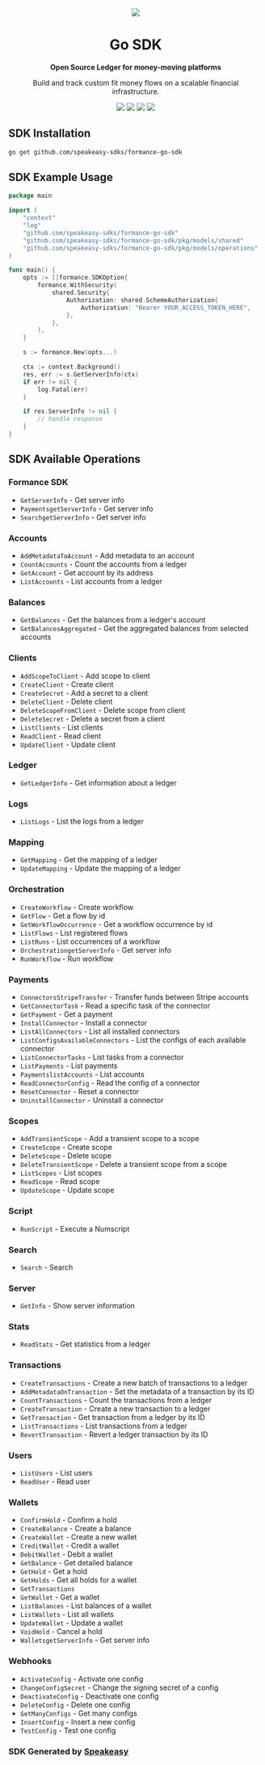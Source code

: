 <div align="center">
    <picture>
        <source srcset="https://user-images.githubusercontent.com/6267663/221572723-e77f55a3-5d19-4a13-94f8-e7b0b340d71e.svg" media="(prefers-color-scheme: dark)">
        <img src="https://user-images.githubusercontent.com/6267663/221572726-6982541c-d1cf-4d9f-9bbf-cd774a2713e6.svg">
    </picture>
   <h1>Go SDK</h1>
   <p><strong>Open Source Ledger for money-moving platforms</strong></p>
   <p>Build and track custom fit money flows on a scalable financial infrastructure.</p>
   <a href="https://docs.formance.com/api/stack/v1.0#section/Introduction"><img src="https://img.shields.io/static/v1?label=Docs&message=Docs&color=000&style=for-the-badge" /></a>
   <a href="https://github.com/speakeasy-sdks/formance-go-sdk/actions"><img src="https://img.shields.io/github/actions/workflow/status/speakeasy-sdks/formance-go-sdk/speakeasy_sdk_generation.yml?style=for-the-badge" /></a>
  <a href="https://join.slack.com/t/formance-community/shared_invite/zt-1of48xmgy-Jc6RH8gzcWf5D0qD2HBPQA"><img src="https://img.shields.io/static/v1?label=Slack&message=Join&color=7289da&style=for-the-badge" /></a>
  <a href="https://opensource.org/licenses/MIT"><img src="https://img.shields.io/badge/License-MIT-blue.svg?style=for-the-badge" /></a>
</div>

<!-- Start SDK Installation -->
## SDK Installation

```bash
go get github.com/speakeasy-sdks/formance-go-sdk
```
<!-- End SDK Installation -->

## SDK Example Usage
<!-- Start SDK Example Usage -->
```go
package main

import (
    "context"
    "log"
    "github.com/speakeasy-sdks/formance-go-sdk"
    "github.com/speakeasy-sdks/formance-go-sdk/pkg/models/shared"
    "github.com/speakeasy-sdks/formance-go-sdk/pkg/models/operations"
)

func main() {
    opts := []formance.SDKOption{
        formance.WithSecurity(
            shared.Security{
                Authorization: shared.SchemeAuthorization{
                    Authorization: "Bearer YOUR_ACCESS_TOKEN_HERE",
                },
            },
        ),
    }

    s := formance.New(opts...)

    ctx := context.Background()
    res, err := s.GetServerInfo(ctx)
    if err != nil {
        log.Fatal(err)
    }

    if res.ServerInfo != nil {
        // handle response
    }
}
```
<!-- End SDK Example Usage -->

<!-- Start SDK Available Operations -->
## SDK Available Operations

### Formance SDK

* `GetServerInfo` - Get server info
* `PaymentsgetServerInfo` - Get server info
* `SearchgetServerInfo` - Get server info

### Accounts

* `AddMetadataToAccount` - Add metadata to an account
* `CountAccounts` - Count the accounts from a ledger
* `GetAccount` - Get account by its address
* `ListAccounts` - List accounts from a ledger

### Balances

* `GetBalances` - Get the balances from a ledger's account
* `GetBalancesAggregated` - Get the aggregated balances from selected accounts

### Clients

* `AddScopeToClient` - Add scope to client
* `CreateClient` - Create client
* `CreateSecret` - Add a secret to a client
* `DeleteClient` - Delete client
* `DeleteScopeFromClient` - Delete scope from client
* `DeleteSecret` - Delete a secret from a client
* `ListClients` - List clients
* `ReadClient` - Read client
* `UpdateClient` - Update client

### Ledger

* `GetLedgerInfo` - Get information about a ledger

### Logs

* `ListLogs` - List the logs from a ledger

### Mapping

* `GetMapping` - Get the mapping of a ledger
* `UpdateMapping` - Update the mapping of a ledger

### Orchestration

* `CreateWorkflow` - Create workflow
* `GetFlow` - Get a flow by id
* `GetWorkflowOccurrence` - Get a workflow occurrence by id
* `ListFlows` - List registered flows
* `ListRuns` - List occurrences of a workflow
* `OrchestrationgetServerInfo` - Get server info
* `RunWorkflow` - Run workflow

### Payments

* `ConnectorsStripeTransfer` - Transfer funds between Stripe accounts
* `GetConnectorTask` - Read a specific task of the connector
* `GetPayment` - Get a payment
* `InstallConnector` - Install a connector
* `ListAllConnectors` - List all installed connectors
* `ListConfigsAvailableConnectors` - List the configs of each available connector
* `ListConnectorTasks` - List tasks from a connector
* `ListPayments` - List payments
* `PaymentslistAccounts` - List accounts
* `ReadConnectorConfig` - Read the config of a connector
* `ResetConnector` - Reset a connector
* `UninstallConnector` - Uninstall a connector

### Scopes

* `AddTransientScope` - Add a transient scope to a scope
* `CreateScope` - Create scope
* `DeleteScope` - Delete scope
* `DeleteTransientScope` - Delete a transient scope from a scope
* `ListScopes` - List scopes
* `ReadScope` - Read scope
* `UpdateScope` - Update scope

### Script

* `RunScript` - Execute a Numscript

### Search

* `Search` - Search

### Server

* `GetInfo` - Show server information

### Stats

* `ReadStats` - Get statistics from a ledger

### Transactions

* `CreateTransactions` - Create a new batch of transactions to a ledger
* `AddMetadataOnTransaction` - Set the metadata of a transaction by its ID
* `CountTransactions` - Count the transactions from a ledger
* `CreateTransaction` - Create a new transaction to a ledger
* `GetTransaction` - Get transaction from a ledger by its ID
* `ListTransactions` - List transactions from a ledger
* `RevertTransaction` - Revert a ledger transaction by its ID

### Users

* `ListUsers` - List users
* `ReadUser` - Read user

### Wallets

* `ConfirmHold` - Confirm a hold
* `CreateBalance` - Create a balance
* `CreateWallet` - Create a new wallet
* `CreditWallet` - Credit a wallet
* `DebitWallet` - Debit a wallet
* `GetBalance` - Get detailed balance
* `GetHold` - Get a hold
* `GetHolds` - Get all holds for a wallet
* `GetTransactions`
* `GetWallet` - Get a wallet
* `ListBalances` - List balances of a wallet
* `ListWallets` - List all wallets
* `UpdateWallet` - Update a wallet
* `VoidHold` - Cancel a hold
* `WalletsgetServerInfo` - Get server info

### Webhooks

* `ActivateConfig` - Activate one config
* `ChangeConfigSecret` - Change the signing secret of a config
* `DeactivateConfig` - Deactivate one config
* `DeleteConfig` - Delete one config
* `GetManyConfigs` - Get many configs
* `InsertConfig` - Insert a new config
* `TestConfig` - Test one config
<!-- End SDK Available Operations -->

### SDK Generated by [Speakeasy](https://docs.speakeasyapi.dev/docs/using-speakeasy/client-sdks)
